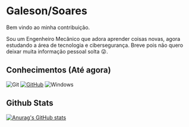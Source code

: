 # Galeson/Soares

Bem vindo ao minha contribuição.

Sou um Engenheiro Mecânico que adora aprender coisas novas, agora estudando a área de tecnologia e cibersegurança. Breve pois não quero deixar muita informação pessoal solta 😜.

## Conhecimentos (Até agora)

![Git](https://img.shields.io/badge/GIT-E44C30?style=for-the-badge&logo=git&logoColor=white)
[![GitHub](https://img.shields.io/badge/GitHub-000?style=for-the-badge&logo=github&logoColor=30A3DC)](https://docs.github.com/)
![Windows](https://img.shields.io/badge/Windows-000?style=for-the-badge&logo=windows&logoColor=2CA5E0)


## Github Stats

[![Anurag's GitHub stats](https://github-readme-stats.vercel.app/api?username=Galeson)](https://github.com/anuraghazra/github-readme-stats)
